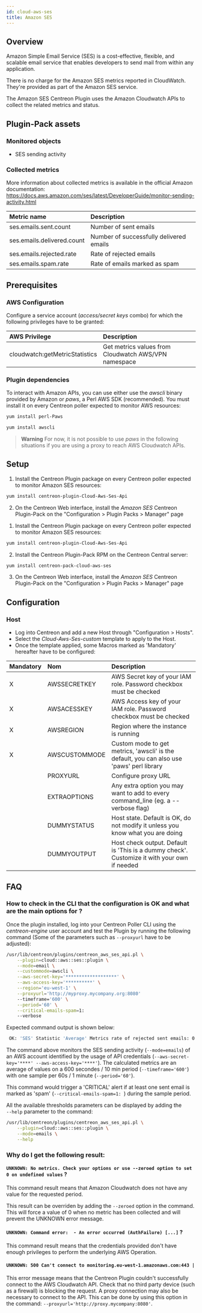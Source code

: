 ```yaml
---
id: cloud-aws-ses
title: Amazon SES
---
```


## Overview

Amazon Simple Email Service (SES) is a cost-effective, flexible, and scalable
email service that enables developers to send mail from within any application.

There is no charge for the Amazon SES metrics reported in CloudWatch. They're 
provided as part of the Amazon SES service.

The Amazon SES Centreon Plugin uses the Amazon Cloudwatch APIs to collect the
related metrics and status.

## Plugin-Pack assets

### Monitored objects

* SES sending activity

### Collected metrics 

More information about collected metrics is available in the official Amazon 
documentation:
https://docs.aws.amazon.com/ses/latest/DeveloperGuide/monitor-sending-activity.html

<!--DOCUSAURUS_CODE_TABS-->

<!--Ses-Emails-->

| Metric name                 | Description                                                                                  
|:--------------------------- | :----------------------------------------|
| ses.emails.sent.count       | Number of sent emails                    |
| ses.emails.delivered.count  | Number of successfully delivered emails  |
| ses.emails.rejected.rate    | Rate of rejected emails                  |
| ses.emails.spam.rate        | Rate of emails marked as spam            |

<!--END_DOCUSAURUS_CODE_TABS-->

## Prerequisites

### AWS Configuration

Configure a service account (*access/secret keys* combo) for which the following privileges have to be granted:

| AWS Privilege                  | Description                                             |
|:-------------------------------|:------------------------------------------------------- |
| cloudwatch:getMetricStatistics | Get metrics values from Cloudwatch AWS/VPN namespace    |

### Plugin dependencies

To interact with Amazon APIs, you can use either use the *awscli* binary
provided by Amazon or *paws*, a Perl AWS SDK (recommended). 
You must install it on every Centreon poller expected to monitor AWS resources: 

<!--DOCUSAURUS_CODE_TABS-->

<!--perl-Paws-installation-->

```bash
yum install perl-Paws
```

<!--aws-cli-installation-->

```bash
yum install awscli
```

<!--END_DOCUSAURUS_CODE_TABS-->

> **Warning** For now, it is not possible to use *paws* in the following situations if you are using a proxy to reach AWS Cloudwatch APIs. 

## Setup 

<!--DOCUSAURUS_CODE_TABS-->

<!--Online IMP Licence & IT-100 Editions-->

1. Install the Centreon Plugin package on every Centreon poller expected to monitor Amazon SES resources:

```bash
yum install centreon-plugin-Cloud-Aws-Ses-Api
```

2. On the Centreon Web interface, install the *Amazon SES* Centreon Plugin-Pack on the "Configuration > Plugin Packs > Manager" page


<!--Offline IMP License-->

1. Install the Centreon Plugin package on every Centreon poller expected to monitor Amazon SES resources:

```bash
yum install centreon-plugin-Cloud-Aws-Ses-Api
```

2. Install the Centreon Plugin-Pack RPM on the Centreon Central server:

```bash
yum install centreon-pack-cloud-aws-ses
```

3. On the Centreon Web interface, install the *Amazon SES* Centreon Plugin-Pack on the "Configuration > Plugin Packs > Manager" page

<!--END_DOCUSAURUS_CODE_TABS-->

## Configuration

### Host

* Log into Centreon and add a new Host through "Configuration > Hosts". 
* Select the *Cloud-Aws-Ses-custom* template to apply to the Host.
* Once the template applied, some Macros marked as 'Mandatory' hereafter have to be configured:

| Mandatory   | Nom             | Description                                                                                 |
| :---------- | :-------------- | :------------------------------------------------------------------------------------------ |
| X           | AWSSECRETKEY    | AWS Secret key of your IAM role. Password checkbox must be checked                          |
| X           | AWSACESSKEY     | AWS Access key of your IAM role. Password checkbox must be checked                          |
| X           | AWSREGION       | Region where the instance is running                                                        |
| X           | AWSCUSTOMMODE   | Custom mode to get metrics, 'awscli' is the default, you can also use 'paws' perl library   |
|             | PROXYURL        | Configure proxy URL                                                                         |
|             | EXTRAOPTIONS    | Any extra option you may want to add to every command\_line (eg. a --verbose flag)          |
|             | DUMMYSTATUS     | Host state. Default is OK, do not modify it unless you know what you are doing              |
|             | DUMMYOUTPUT     | Host check output. Default is 'This is a dummy check'. Customize it with your own if needed |

## FAQ

### How to check in the CLI that the configuration is OK and what are the main options for ?

Once the plugin installed, log into your Centreon Poller CLI using the
*centreon-engine* user account and test the Plugin by running the following
command (Some of the parameters such as ```--proxyurl``` have to be adjusted):

```bash
/usr/lib/centreon/plugins/centreon_aws_ses_api.pl \
    --plugin=cloud::aws::ses::plugin \
    --mode=email \
    --custommode=awscli \
    --aws-secret-key='*******************' \
    --aws-access-key='**********' \
    --region='eu-west-1' \
    --proxyurl='http://myproxy.mycompany.org:8080'
    --timeframe='600' \
    --period='60' \
    --critical-emails-spam=1:
    --verbose
```

Expected command output is shown below: 

```bash
 OK: 'SES' Statistic 'Average' Metrics rate of rejected sent emails: 0.00, number of emails successfully delivered: 30.00, rate of sent emails marked as spam: 0.00, number of sent emails: 30.00 | 'SES~average#ses.emails.rejected.rate'=0;;;; 'SES~average#ses.emails.delivered.count'=30;;;; 'SES~average#ses.emails.spam.rate'=0;;;; 'SES~average#ses.emails.sent.count'=30;;;;
```

The command above monitors the SES sending activity 
(```--mode=emails```) of an AWS account identified by the usage of API 
credentials (```--aws-secret-key='****' --aws-access-key='****'```).
The calculated metrics are an average of values on a 600 secondes / 10 min 
period (```--timeframe='600'```) with one sample per 60s / 1 minute 
(```--period='60'```).

This command would trigger a 'CRITICAL' alert if at least one sent email is
marked as 'spam' (```--critical-emails-spam=1: ```) during the sample period.

All the available thresholds parameters can be displayed by adding the  
```--help``` parameter to the command:

```bash
/usr/lib/centreon/plugins/centreon_aws_ses_api.pl \
    --plugin=cloud::aws::ses::plugin \
    --mode=emails \
    --help
```

### Why do I get the following result: 

#### ```UNKNOWN: No metrics. Check your options or use --zeroed option to set 0 on undefined values``` ?

This command result means that Amazon Cloudwatch does not have any value for the
requested period.

This result can be overriden by adding the ```--zeroed``` option in the command.
This will force a value of 0 when no metric has been collected and will prevent
the UNKNOWN error message. 

#### ```UNKNOWN: Command error:  - An error occurred (AuthFailure) [...]``` ? 

This command result means that the credentials provided don't have enough
privileges to perform the underlying AWS Operation.


#### ```UNKNOWN: 500 Can't connect to monitoring.eu-west-1.amazonaws.com:443 |```

This error message means that the Centreon Plugin couldn't successfully connect 
to the AWS Cloudwatch API. Check that no third party device (such as a firewall)
is blocking the request. A proxy connection may also be necessary to connect to
the API. This can be done by using this option in the command: 
```--proxyurl='http://proxy.mycompany:8080'```.